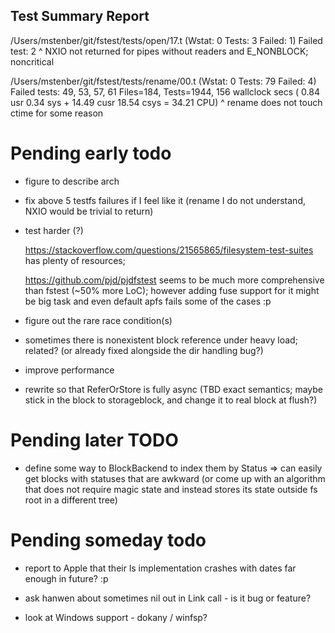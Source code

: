 Test Summary Report
-------------------

/Users/mstenber/git/fstest/tests/open/17.t    (Wstat: 0 Tests: 3 Failed: 1)
  Failed test:  2
^ NXIO not returned for pipes without readers and E_NONBLOCK; noncritical

/Users/mstenber/git/fstest/tests/rename/00.t  (Wstat: 0 Tests: 79 Failed: 4)
  Failed tests:  49, 53, 57, 61
Files=184, Tests=1944, 156 wallclock secs ( 0.84 usr  0.34 sys + 14.49 cusr 18.54 csys = 34.21 CPU)
^ rename does not touch ctime for some reason

# Pending early todo #

* figure to describe arch

* fix above 5 testfs failures if I feel like it (rename I do not
  understand, NXIO would be trivial to return)

* test harder (?)

  https://stackoverflow.com/questions/21565865/filesystem-test-suites has
  plenty of resources;

  https://github.com/pjd/pjdfstest seems to be much more comprehensive than
  fstest (~50% more LoC); however adding fuse support for it might be big
  task and even default apfs fails some of the cases :p

* figure out the rare race condition(s)

 * sometimes there is nonexistent block reference under heavy load;
 related? (or already fixed alongside the dir handling bug?)

* improve performance

 * rewrite so that ReferOrStore is fully async (TBD exact semantics; maybe
   stick in the block to storageblock, and change it to real block at
   flush?)

# Pending later TODO #

* define some way to BlockBackend to index them by Status => can easily get
  blocks with statuses that are awkward (or come up with an algorithm that
  does not require magic state and instead stores its state outside fs root
  in a different tree)

# Pending someday todo #

* report to Apple that their ls implementation crashes with dates far
  enough in future? :p

* ask hanwen about sometimes nil out in Link call - is it bug or feature?

* look at Windows support - dokany / winfsp?
